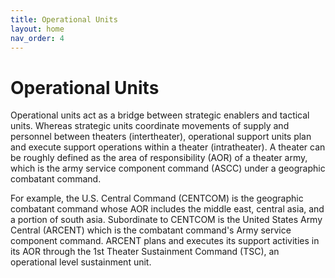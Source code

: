 ```yaml
---
title: Operational Units
layout: home
nav_order: 4
---
```


# Operational Units

Operational units act as a bridge between strategic enablers and tactical units. Whereas strategic units coordinate movements of supply and personnel between theaters (intertheater), operational support units plan and execute support operations within a theater (intratheater). A theater can be roughly defined as the area of responsibility (AOR) of a theater army, which is the army service component command (ASCC) under a geographic combatant command. 

For example, the U.S. Central Command (CENTCOM) is the geographic combatant command whose AOR includes the middle east, central asia, and a portion of south asia. Subordinate to CENTCOM is the United States Army Central (ARCENT) which is the combatant command's Army service component command. ARCENT plans and executes its support activities in its AOR through the 1st Theater Sustainment Command (TSC), an operational level sustainment unit.
